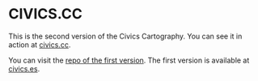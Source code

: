 CIVICS.CC
===

This is the second version of the Civics Cartography. You can see it in action at [civics.cc](http://civics.cc).

You can visit the [repo of the first version](https://github.com/CIVICS-VIC/civics-alpha-v3). The first version is available at [civics.es](http://civics.es).
